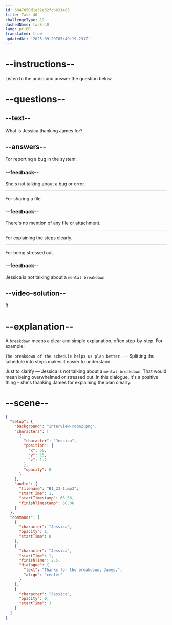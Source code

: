 ```yaml
---
id: 6847050d1a32a32fcb021483
title: Task 40
challengeType: 19
dashedName: task-40
lang: pt-BR
translated: true
updatedAt: '2025-09-29T05:49:19.231Z'
---
```


<!-- (audio) Jessica: Thanks for the breakdown, James. -->

# --instructions--

Listen to the audio and answer the question below.

# --questions--

## --text--

What is Jessica thanking James for?

## --answers--

For reporting a bug in the system.

### --feedback--

She's not talking about a bug or error.

---

For sharing a file.

### --feedback--

There's no mention of any file or attachment.

---

For explaining the steps clearly.

---

For being stressed out.

### --feedback--

Jessica is not talking about a `mental breakdown`.

## --video-solution--

3

# --explanation--

A `breakdown` means a clear and simple explanation, often step-by-step. For example:

`The breakdown of the schedule helps us plan better.` — Splitting the schedule into steps makes it easier to understand.

Just to clarify — Jessica is not talking about a `mental breakdown`. That would mean being overwhelmed or stressed out. In this dialogue, it's a positive thing - she's thanking James for explaining the plan clearly.

# --scene--

```json
{
  "setup": {
    "background": "interview-room2.png",
    "characters": [
      {
        "character": "Jessica",
        "position": {
          "x": 50,
          "y": 15,
          "z": 1.2
        },
        "opacity": 0
      }
    ],
    "audio": {
      "filename": "B1_23-1.mp3",
      "startTime": 1,
      "startTimestamp": 66.56,
      "finishTimestamp": 68.06
    }
  },
  "commands": [
    {
      "character": "Jessica",
      "opacity": 1,
      "startTime": 0
    },
    {
      "character": "Jessica",
      "startTime": 1,
      "finishTime": 2.5,
      "dialogue": {
        "text": "Thanks for the breakdown, James.",
        "align": "center"
      }
    },
    {
      "character": "Jessica",
      "opacity": 0,
      "startTime": 3
    }
  ]
}
```
